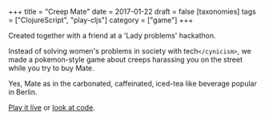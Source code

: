 +++
title = "Creep Mate"
date = 2017-01-22
draft = false
[taxonomies]
tags = ["ClojureScript", "play-cljs"]
category = ["game"]
+++

Created together with a friend at a 'Lady problems' hackathon.

Instead of solving women's problems in society with tech`</cynicism>`, we made a pokemon-style game about creeps harassing you on the street while you try to buy Mate.

Yes, Mate as in the carbonated, caffeinated, iced-tea like beverage popular in Berlin.

[Play it live](https://creep-mate.herokuapp.com/) or [look at code](https://github.com/lislis/creep-mate).
